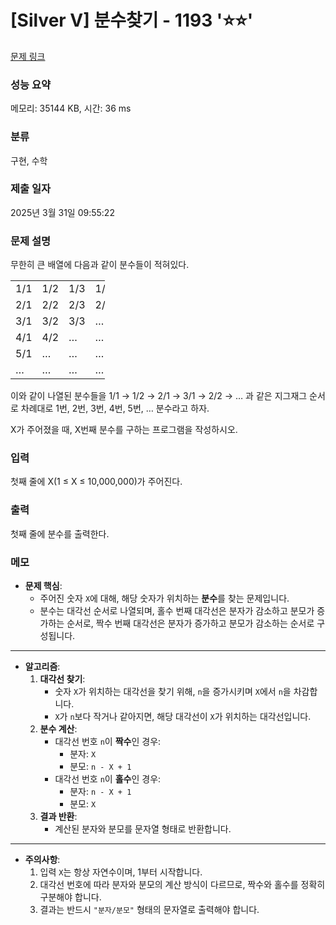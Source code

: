 # [Silver V] 분수찾기 - 1193 '⭐⭐'

[문제 링크](https://www.acmicpc.net/problem/1193) 

### 성능 요약

메모리: 35144 KB, 시간: 36 ms

### 분류

구현, 수학

### 제출 일자

2025년 3월 31일 09:55:22

### 문제 설명

<p>무한히 큰 배열에 다음과 같이 분수들이 적혀있다.</p>

<table class="table table-bordered" style="width:30%">
	<tbody>
		<tr>
			<td style="width:5%">1/1</td>
			<td style="width:5%">1/2</td>
			<td style="width:5%">1/3</td>
			<td style="width:5%">1/4</td>
			<td style="width:5%">1/5</td>
			<td style="width:5%">…</td>
		</tr>
		<tr>
			<td>2/1</td>
			<td>2/2</td>
			<td>2/3</td>
			<td>2/4</td>
			<td>…</td>
			<td>…</td>
		</tr>
		<tr>
			<td>3/1</td>
			<td>3/2</td>
			<td>3/3</td>
			<td>…</td>
			<td>…</td>
			<td>…</td>
		</tr>
		<tr>
			<td>4/1</td>
			<td>4/2</td>
			<td>…</td>
			<td>…</td>
			<td>…</td>
			<td>…</td>
		</tr>
		<tr>
			<td>5/1</td>
			<td>…</td>
			<td>…</td>
			<td>…</td>
			<td>…</td>
			<td>…</td>
		</tr>
		<tr>
			<td>…</td>
			<td>…</td>
			<td>…</td>
			<td>…</td>
			<td>…</td>
			<td>…</td>
		</tr>
	</tbody>
</table>

<p>이와 같이 나열된 분수들을 1/1 → 1/2 → 2/1 → 3/1 → 2/2 → … 과 같은 지그재그 순서로 차례대로 1번, 2번, 3번, 4번, 5번, … 분수라고 하자.</p>

<p>X가 주어졌을 때, X번째 분수를 구하는 프로그램을 작성하시오.</p>

### 입력 

 <p>첫째 줄에 X(1 ≤ X ≤ 10,000,000)가 주어진다.</p>

### 출력 

 <p>첫째 줄에 분수를 출력한다.</p>

### 메모

- **문제 핵심**:
  - 주어진 숫자 `X`에 대해, 해당 숫자가 위치하는 **분수**를 찾는 문제입니다.
  - 분수는 대각선 순서로 나열되며, 홀수 번째 대각선은 분자가 감소하고 분모가 증가하는 순서로, 짝수 번째 대각선은 분자가 증가하고 분모가 감소하는 순서로 구성됩니다.

---

- **알고리즘**:
  1. **대각선 찾기**:
     - 숫자 `X`가 위치하는 대각선을 찾기 위해, `n`을 증가시키며 `X`에서 `n`을 차감합니다.
     - `X`가 `n`보다 작거나 같아지면, 해당 대각선이 `X`가 위치하는 대각선입니다.
  2. **분수 계산**:
     - 대각선 번호 `n`이 **짝수**인 경우:
       - 분자: `X`
       - 분모: `n - X + 1`
     - 대각선 번호 `n`이 **홀수**인 경우:
       - 분자: `n - X + 1`
       - 분모: `X`
  3. **결과 반환**:
     - 계산된 분자와 분모를 문자열 형태로 반환합니다.

---

- **주의사항**:
  1. 입력 `X`는 항상 자연수이며, 1부터 시작합니다.
  2. 대각선 번호에 따라 분자와 분모의 계산 방식이 다르므로, 짝수와 홀수를 정확히 구분해야 합니다.
  3. 결과는 반드시 `"분자/분모"` 형태의 문자열로 출력해야 합니다.